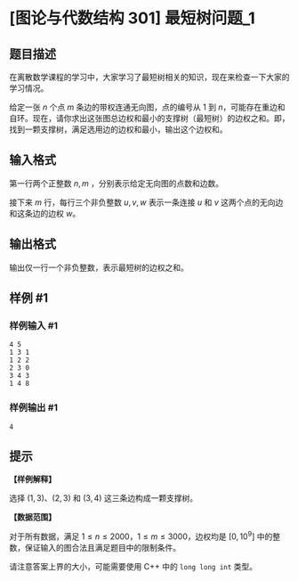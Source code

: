 # [图论与代数结构 301] 最短树问题_1

## 题目描述


在离散数学课程的学习中，大家学习了最短树相关的知识，现在来检查一下大家的学习情况。

给定一张 $n$ 个点 $m$ 条边的带权连通无向图，点的编号从 $1$ 到 $n$，可能存在重边和自环。现在，请你求出这张图总边权和最小的支撑树（最短树）的边权之和。即，找到一颗支撑树，满足选用边的边权和最小，输出这个边权和。

## 输入格式

第一行两个正整数 $n, m$ ，分别表示给定无向图的点数和边数。

接下来 $m$ 行，每行三个非负整数 $u, v, w$ 表示一条连接 $u$ 和 $v$ 这两个点的无向边和这条边的边权 $w$。

## 输出格式

输出仅一行一个非负整数，表示最短树的边权之和。

## 样例 #1

### 样例输入 #1
```
4 5
1 3 1
1 2 2
2 3 0
3 4 3
1 4 8
```

### 样例输出 #1

```
4
```

## 提示

**【样例解释】**

选择 $(1,3)$、$(2,3)$ 和 $(3,4)$ 这三条边构成一颗支撑树。

**【数据范围】**

对于所有数据，满足 $1\leq n \leq 2000$，$1 \leq m \leq 3000$，边权均是 $[0, {10}^9]$ 中的整数，保证输入的图合法且满足题目中的限制条件。

请注意答案上界的大小，可能需要使用 C++ 中的 `long long int` 类型。
